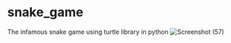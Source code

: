 # snake_game
The infamous snake game using turtle library in python
![Screenshot (57)](https://github.com/binscodingbay/snake_game/assets/125781996/d962b870-6aaa-4593-bcb8-5b7002601139)
